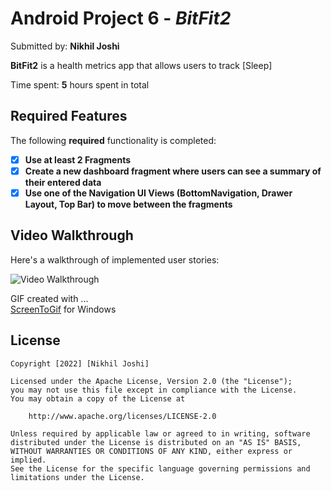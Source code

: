 # Android Project 6 - *BitFit2*

Submitted by: **Nikhil Joshi**

**BitFit2** is a health metrics app that allows users to track [Sleep] 

Time spent: **5** hours spent in total

## Required Features

The following **required** functionality is completed:

- [X] **Use at least 2 Fragments**
- [X] **Create a new dashboard fragment where users can see a summary of their entered data**
- [X] **Use one of the Navigation UI Views (BottomNavigation, Drawer Layout, Top Bar) to move between the fragments**

## Video Walkthrough

Here's a walkthrough of implemented user stories:

<img src='https://user-images.githubusercontent.com/27730208/197317218-788253ed-b127-489d-85de-d3f09077decc.gif' title='Video Walkthrough' width='' alt='Video Walkthrough' />

GIF created with ...  
[ScreenToGif](https://www.screentogif.com/) for Windows

## License

    Copyright [2022] [Nikhil Joshi]

    Licensed under the Apache License, Version 2.0 (the "License");
    you may not use this file except in compliance with the License.
    You may obtain a copy of the License at

        http://www.apache.org/licenses/LICENSE-2.0

    Unless required by applicable law or agreed to in writing, software
    distributed under the License is distributed on an "AS IS" BASIS,
    WITHOUT WARRANTIES OR CONDITIONS OF ANY KIND, either express or implied.
    See the License for the specific language governing permissions and
    limitations under the License.
